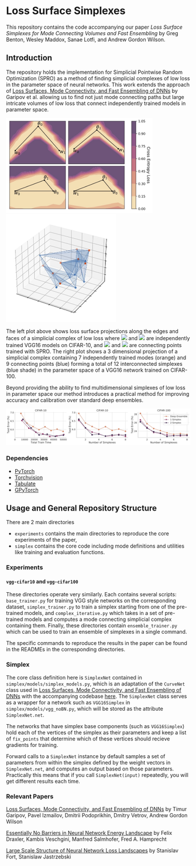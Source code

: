 # Loss Surface Simplexes

This repository contains the code accompanying our paper _Loss Surface Simplexes for Mode Connecting Volumes and Fast Ensembling_ by Greg Benton, Wesley Maddox, Sanae Lotfi, and Andrew Gordon Wilson.

## Introduction

The repository holds the implementation for Simplicial Pointwise Random Optimization (SPRO) as a method of finding simplicial complexes of low loss in the parameter space of neural networks. This work extends the approach of [Loss Surfaces, Mode Connectivity, and Fast Ensembling of DNNs](https://arxiv.org/abs/1802.10026) by Garipov et al. allowing us to find not just mode connecting paths but large intricate volumes of low loss that connect independently trained models in parameter space. 

<p float="center">
    <img src="./plots/vggc10_mode_conn.jpg" width="400" />
    <img src="./plots/extended_c10.jpg" width="300" />
</p>

The left plot above shows loss surface projections along the edges and faces of a simplicial complex of low loss where <img src="https://render.githubusercontent.com/render/math?math=w_0"> and <img src="https://render.githubusercontent.com/render/math?math=w_1"> are independently trained VGG16 models on CIFAR-10, and <img src="https://render.githubusercontent.com/render/math?math=\theta_0"> and <img src="https://render.githubusercontent.com/render/math?math=\theta_1"> are connecting points trained with SPRO. The right plot shows a 3 dimensional projection of a simplicial complex containing 7 independently trained modes (orange) and 9 connecting points (blue) forming a total of 12 interconnected simplexes (blue shade) in the parameter space of a VGG16 network trained on CIFAR-100.

Beyond providing the ability to find multidimensional simplexes of low loss in parameter space our method introduces a practical method for improving accuracy and calibration over standard deep ensembles.

<p float="center">
    <img src="./plots/cifar-simplex-acc.jpg" width="1000" />
</p>

### Dependencies
* [PyTorch](http://pytorch.org/)
* [Torchvision](https://github.com/pytorch/vision/)
* [Tabulate](https://pypi.python.org/pypi/tabulate/)
* [GPyTorch](https://github.com/cornellius-gp/gpytorch)


## Usage and General Repository Structure

There are 2 main directories
- `experiments` contains the main directories to reproduce the core experiments of the paper,
- `simplex` contains the core code including mode definitions and utilities like training and evaluation functions.

### Experiments

#### `vgg-cifar10` and `vgg-cifar100`

These directories operate very similarly. Each contains several scripts: `base_trainer.py` for training VGG style networks on the corresponding dataset, `simplex_trainer.py` to train a simplex starting from one of the pre-trained models, and `complex_iterative.py` which takes in a set of pre-trained models and computes a mode connecting simplicial complex containing them. Finally, these directories contain `ensemble_trainer.py` which can be used to train an ensemble of simplexes in a single command. 

The specific commands to reproduce the results in the paper can be found in the READMEs in the corresponding directories.

### Simplex

The core class definition here is `SimplexNet` contained in `simplex/models/simplex_models.py`, which is an adaptation of the `CurveNet` class used in [Loss Surfaces, Mode Connectivity, and Fast Ensembling of DNNs](https://arxiv.org/abs/1802.10026) with the accompanying codebase [here](https://github.com/timgaripov/dnn-mode-connectivity). The `SimplexNet` class serves as a wrapper for a network such as `VGG16Simplex` in `simplex/models/vgg_noBN.py`, which will be stored as the attribute `SimplexNet.net`. 

The networks that have simplex base components (such as `VGG16Simplex`) hold each of the vertices of the simplex as their parameters and keep a list of `fix_points` that determine which of these vertices should recieve gradients for training.

Forward calls to a `SimplexNet` instance by default samples a set of parameters from within the simplex defined by the weight vectors in `SimplexNet.net`, and computes an output based on those parameters. Practically this means that if you call `SimplexNet(input)` repeatedly, you will get different results each time.

### Relevant Papers 

[Loss Surfaces, Mode Connectivity, and Fast Ensembling of DNNs](https://arxiv.org/pdf/1802.10026.pdf) by Timur Garipov, Pavel Izmailov, Dmitrii Podoprikhin, Dmitry Vetrov, Andrew Gordon Wilson

[Essentially No Barriers in Neural Network Energy Landscape](https://arxiv.org/pdf/1803.00885.pdf) by Felix Draxler, Kambis Veschgini, Manfred Salmhofer, Fred A. Hamprecht

[Large Scale Structure of Neural Network Loss Landscapes](https://arxiv.org/pdf/1906.04724.pdf) by Stanislav Fort, Stanislaw Jastrzebski
